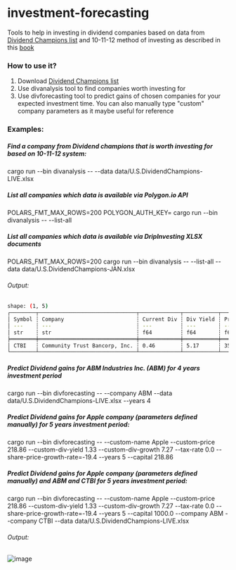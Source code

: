 # investment-forecasting
Tools to help in investing in dividend companies based on data from [Dividend Champions list](https://moneyzine.com/investments/dividend-champions/) and 10-11-12 method of investing as described in this [book](https://getrichwithdividends.com/)
### How to use it?
1. Download [Dividend Champions list](https://moneyzine.com/investments/dividend-champions/)
2. Use divanalysis tool to find companies worth investing for
3. Use divforecasting tool to predict gains of chosen companies for your expected investment time. You can also manually type "custom" company parameters as it maybe useful for reference
      
### Examples:
##### Find a company from Dividend champions that is worth investing for based on 10-11-12 system:
cargo run --bin divanalysis -- --data data/U.S.DividendChampions-LIVE.xlsx 

##### List all companies which data is available via Polygon.io API
POLARS_FMT_MAX_ROWS=200 POLYGON_AUTH_KEY=<Your API Key>  cargo run --bin divanalysis --  --list-all

##### List all companies which data is available via DripInvesting XLSX documents
POLARS_FMT_MAX_ROWS=200 cargo run --bin divanalysis --  --list-all --data data/U.S.DividendChampions-JAN.xlsx

###### Output:
```bash
shape: (1, 5)
┌────────┬───────────────────────────────┬─────────────┬───────────┬───────┐
│ Symbol ┆ Company                       ┆ Current Div ┆ Div Yield ┆ Price │
│ ---    ┆ ---                           ┆ ---         ┆ ---       ┆ ---   │
│ str    ┆ str                           ┆ f64         ┆ f64       ┆ f64   │
╞════════╪═══════════════════════════════╪═════════════╪═══════════╪═══════╡
│ CTBI   ┆ Community Trust Bancorp, Inc. ┆ 0.46        ┆ 5.17      ┆ 35.61 │
└────────┴───────────────────────────────┴─────────────┴───────────┴───────┘
```
##### Predict Dividend gains for ABM Industries Inc. (ABM) for 4 years investment period
cargo run --bin divforecasting -- --company ABM --data data/U.S.DividendChampions-LIVE.xlsx  --years 4

##### Predict Dividend gains for Apple company (parameters defined manually) for 5 years investment period:
cargo run --bin divforecasting -- --custom-name Apple --custom-price 218.86 --custom-div-yield 1.33 --custom-div-growth 7.27  --tax-rate 0.0 --share-price-growth-rate=-19.4 --years 5 --capital 218.86 

##### Predict Dividend gains for Apple company (parameters defined manually) and ABM and CTBI for 5 years investment period:
cargo run --bin divforecasting -- --custom-name Apple --custom-price 218.86 --custom-div-yield 1.33 --custom-div-growth 7.27  --tax-rate 0.0 --share-price-growth-rate=-19.4 --years 5 --capital 1000.0 --company ABM --company CTBI --data data/U.S.DividendChampions-LIVE.xlsx 
###### Output:
![image](https://github.com/jczaja/investment-forecasting/assets/15085062/0f9327b2-a3b5-4838-b538-6b7b93bc37bc)

